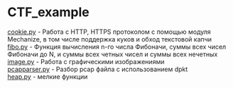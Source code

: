 CTF_example
===========

<u>cookie.py</u> - Работа с HTTP, HTTPS протоколом с помощью модуля Mechanize, в том числе поддержка куков и обход текстовой капчи<br>
<u>fibo.py</u> - Функция вычисления n-го числа Фибоначи, суммы всех чисел Фибоначи до N, и суммы всех четных чисел и суммы всех нечетных<br>
<u>image.py</u> - Работа с графическими изображениями<br>
<u>pcapparser.py</u> - Разбор pcap файла с использованием dpkt<br>
<u>heap.py</u> - мелкие функции<br>


